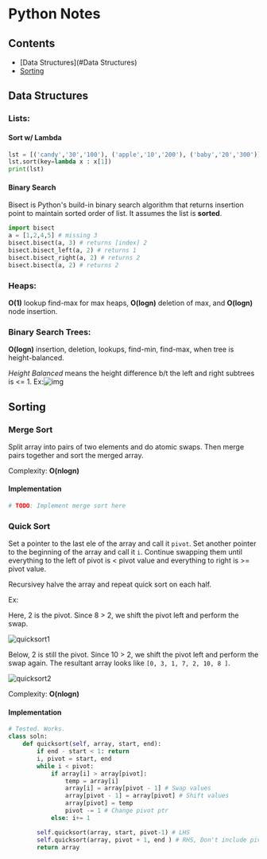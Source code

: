 # Python Notes

## Contents

- [Data Structures](#Data Structures)
- [Sorting](#Sorting) 



## Data Structures

### Lists:

#### Sort w/ Lambda

```python
lst = [('candy','30','100'), ('apple','10','200'), ('baby','20','300')]
lst.sort(key=lambda x : x[1])
print(lst)
```

#### Binary Search

Bisect is Python's build-in binary search algorithm that returns insertion point to maintain sorted order of list. It assumes the list is **sorted**.

``` python
import bisect
a = [1,2,4,5] # missing 3
bisect.bisect(a, 3) # returns [index] 2
bisect.bisect_left(a, 2) # returns 1
bisect.bisect_right(a, 2) # returns 2
bisect.bisect(a, 2) # returns 2
```



### Heaps:

**O(1)** lookup find-max for max heaps, **O(logn)** deletion of max, and **O(logn)** node insertion. 



### Binary Search Trees:

**O(logn)** insertion, deletion, lookups, find-min, find-max, when tree is height-balanced.

*Height Balanced* means the height difference b/t the left and right subtrees is <= 1. Ex:![img](https://media.geeksforgeeks.org/wp-content/uploads/tree.jpg)



## Sorting

### Merge Sort

Split array into pairs of two elements and do atomic swaps. Then merge pairs together and sort the merged array. 

Complexity: **O(nlogn)**

#### Implementation

```python
# TODO: Implement merge sort here
```



### Quick Sort

Set a pointer to the last ele of the array and call it `pivot`. Set another pointer to the beginning of the array and call it `i`. Continue swapping them until everything to the left of pivot is < pivot value and everything to right is >= pivot value. 

Recursivey halve the array and repeat quick sort on each half.

Ex:

Here, 2 is the pivot. Since 8 > 2, we shift the pivot left and perform the swap.

![quicksort1](/images/quicksort1.png)

Below, 2 is still the pivot. Since 10 > 2, we shift the pivot left and perform the swap again. The resultant array looks like `[0, 3, 1, 7, 2, 10, 8 ]`.

![quicksort2](/images/quicksort2.png)

Complexity: **O(nlogn)**

#### Implementation

```python
# Tested. Works.
class soln:
	def quicksort(self, array, start, end):
		if end - start < 1: return
		i, pivot = start, end
		while i < pivot:
			if array[i] > array[pivot]:
				temp = array[i]
				array[i] = array[pivot - 1] # Swap values
				array[pivot - 1] = array[pivot] # Shift values
				array[pivot] = temp
				pivot -= 1 # Change pivot ptr
			else: i+= 1

		self.quicksort(array, start, pivot-1) # LHS
		self.quicksort(array, pivot + 1, end ) # RHS, Don't include pivot b/c pivot is in right place
		return array
```





